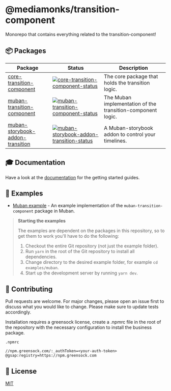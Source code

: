 # @mediamonks/transition-component

Monorepo that contains everything related to the transition-component!

## 📦 Packages

| Package                            | Status                                                                         | Description                                                 |
| ---------------------------------- | ------------------------------------------------------------------------------ | ----------------------------------------------------------- |
| [core-transition-component]        | [![core-transition-component-status]][core-transition-component]               | The core package that holds the transition logic.           |
| [muban-transition-component]       | [![muban-transition-component-status]][muban-transition-component]             | The Muban implementation of the transition-component logic. |
| [muban-storybook-addon-transition] | [![muban-storybook-addon-transition-status]][muban-storybook-addon-transition] | A Muban-storybook addon to control your timelines.          |

## 🎓 Documentation

Have a look at the [documentation](https://mediamonks.github.io/transition-component/) for the
getting started guides.

## 🎩 Examples

- [Muban example](./examples/muban) - An example implementation of the `muban-transition-component`
  package in Muban.

> **Starting the examples**
>
> The examples are dependent on the packages in this repository, so to get them to work you'll have
> to do the following:
>
> 1. Checkout the entire Git repository (not just the example folder).
> 2. Run `yarn` in the root of the Git repository to install all dependencies.
> 3. Change directory to the desired example folder, for example `cd examples/muban`.
> 4. Start up the development server by running `yarn dev`.

## 💪 Contributing

Pull requests are welcome. For major changes, please open an issue first to discuss what you would
like to change. Please make sure to update tests accordingly.

Installation requires a greensock license, create a .npmrc file in the root of the repository with
the necessary configuration to install the business package.

```
.npmrc

//npm.greensock.com/:_authToken=<your-auth-token>
@gsap:registry=https://npm.greensock.com

```

## 📝 License

[MIT](./LICENSE)

[core-transition-component]: ./packages/core-transition-component
[core-transition-component-status]:
  https://img.shields.io/npm/v/@mediamonks/core-transition-component.svg?colorB=41a6ff
[muban-transition-component]: ./packages/muban-transition-component
[muban-transition-component-status]:
  https://img.shields.io/npm/v/@mediamonks/muban-transition-component.svg?colorB=41a6ff
[muban-storybook-addon-transition]: ./packages/muban-storybook-addon-transition
[muban-storybook-addon-transition-status]:
  https://img.shields.io/npm/v/@mediamonks/muban-storybook-addon-transition.svg?colorB=41a6ff
